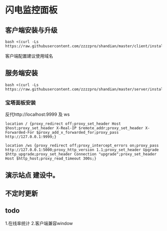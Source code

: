 # 闪电监控面板

## 客户端安装与升级
```
bash <(curl -Ls https://raw.githubusercontent.com/zzzzpro/shandian/master/client/install.sh)
```
客户端配置建议使用域名

## 服务端安装
```
bash <(curl -Ls https://raw.githubusercontent.com/zzzzpro/shandian/master/server/install.sh)
```

### 宝塔面板安装
反代http://localhost:9999 及 ws
```
location / {proxy_redirect off;proxy_set_header Host $host;proxy_set_header X-Real-IP $remote_addr;proxy_set_header X-Forwarded-For $proxy_add_x_forwarded_for;proxy_pass http://127.0.0.1:9999;}

location /ws {proxy_redirect off;proxy_intercept_errors on;proxy_pass http://127.0.0.1:5000;proxy_http_version 1.1;proxy_set_header Upgrade $http_upgrade;proxy_set_header Connection "upgrade";proxy_set_header Host $http_host;proxy_read_timeout 300s;}
```

## 演示站点 建设中。
## 不定时更新
## todo
1.在线率统计
2.客户端兼容window
